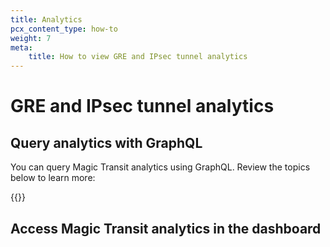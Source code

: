 ```yaml
---
title: Analytics
pcx_content_type: how-to
weight: 7
meta:
    title: How to view GRE and IPsec tunnel analytics
---
```


# GRE and IPsec tunnel analytics

## Query analytics with GraphQL

You can query Magic Transit analytics using GraphQL. Review the topics below to learn more:

{{<directory-listing>}}

## Access Magic Transit analytics in the dashboard

